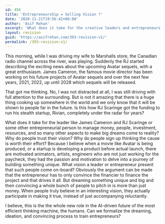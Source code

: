 ```yaml
---
id: 456
title: 'Entrepreneurship = Selling Vision ?'
date: '2020-11-21T19:56:42+00:00'
author: 'Asif Rehan'
excerpt: 'What does it take for the creative leaders and entrepreneurs to manage money, people, investment, resources, and manage so many aspects to make big dreams come to reality. Why do people trust their vision? Why do people sign up thinking the cause is worth their effort? '
layout: revision
guid: 'https://asifrehan.com/393-revision-v1/'
permalink: /393-revision-v1/
---
```


This morning, while I was driving my wife to Marshalls store, the Canadian radio channel across the river, was playing. Suddenly the RJ started describing the exciting news about the upcoming Avatar sequels, with a great enthusiasm. James Cameron, the famous movie director has been working on his future projects of Avatar sequels and over the next few years, 2021, 2022, up until 2028 which sequels will be released.

That got me thinking. No, I was not distracted at all, I was still driving with full attention to the surrounding. But is not it amazing that there is a huge thing cooking up somewhere in the world and we only know that it will be shown to people far in the future. Is this how RJ Scaringe got the funding to run his stealth startup, Rivian, completely under the radar for years?

What does it take for the leader like James Cameron and RJ Scaringe or some other entrepreneurial person to manage money, people, investment, resources, and so many other aspects to make big dreams come to reality? Why do people trust their vision? Why do people sign up thinking the cause is worth their effort? Because I believe when a movie like Avatar is being produced, or a startup is developing a product before actual launch, there are motivated animators, artists, engineers who are not just working for the paycheck, they had the passion and motivation to delve into a journey of building something unique. What vision a leader or entrepreneur present that such people come on-board? Obviously the argument can be made that the entrepreneur has to only convince the financier to finance the project and that drives it all. But dreaming something unique and big and then convincing a whole bunch of people to pitch in is more than just money. When people truly believe in an interesting vision, they actually participate in making it true, instead of just accompanying reluctantly.   
  
I believe, this is the the whole new role in the AI-driven future of the most efficient thinking machine, the humans. Can we formalize the dreaming, ideation, and convincing process to train entrepreneurs?